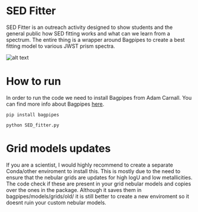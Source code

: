 
# SED Fitter

SED Fitter is an outreach activity designed to show students and the general public how SED fitting works and what can we learn from a spectrum. The entire thing is a wrapper around Bagpipes to create a best fitting model to various JWST prism spectra. 

![alt text](https://github.com/honzascholtz/SED_Fitter/blob/main/Images/UI.png "Example of the UI")


# How to run 

In order to run the code we need to install Bagpipes from Adam Carnall. You can find more info about Bagpipes <a href="https://bagpipes.readthedocs.io/en/latest/" target=_blank>here</a>.

```
pip install bagpipes

python SED_fitter.py

```

# Grid models updates

If you are a scientist, I would highly recommend to create a separate Conda/other enviroment to install this. This is mostly due to the need to ensure that the nebular grids are updates for high logU and low metallicities. The code check if these are present in your grid nebular models and copies over the ones in the package. Although it saves them in bagpipes/models/grids/old/ it is still better to create a new enviroment so it doesnt ruin your custom nebular models. 
